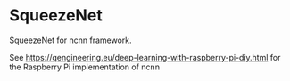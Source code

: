 # SqueezeNet
SqueezeNet for ncnn framework.

See https://qengineering.eu/deep-learning-with-raspberry-pi-diy.html for the Raspberry Pi implementation of ncnn
